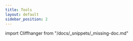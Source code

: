 ```yaml
---
title: Tools
layout: default
sidebar_position: 2
---
```


import Cliffhanger from "/docs/_snippets/_missing-doc.md"

<Cliffhanger />
